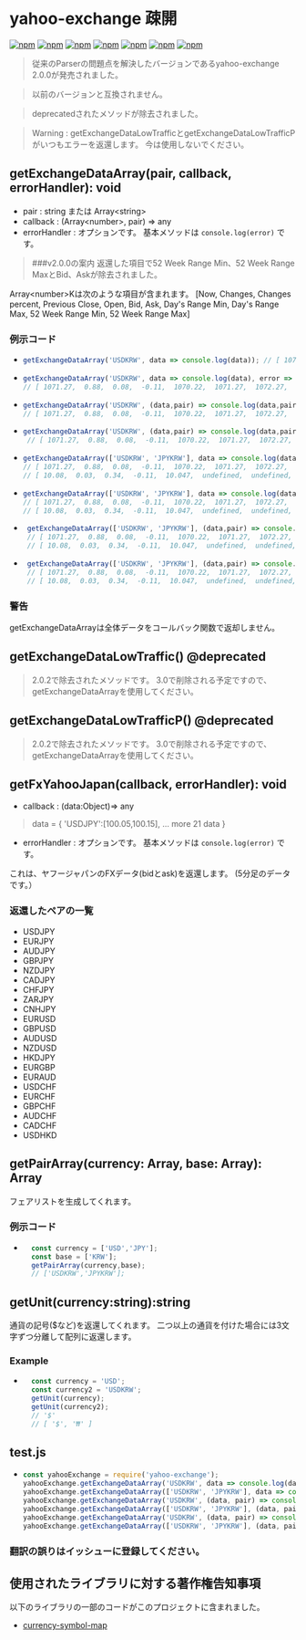 # yahoo-exchange 疎開

[![npm](https://img.shields.io/npm/v/yahoo-exchange.svg?style=flat-square)](https://www.npmjs.com/package/yahoo-exchange)
[![npm](https://img.shields.io/npm/dt/yahoo-exchange.svg?style=flat-square)](https://www.npmjs.com/package/yahoo-exchange)
[![npm](https://img.shields.io/npm/l/yahoo-exchange.svg?registry_uri=https%3A%2F%2Fregistry.npmjs.com&style=flat-square)](https://opensource.org/licenses/MIT)
[![npm](https://img.shields.io/badge/InternetExplorer-Not%20Support-red.svg?style=flat-square)](https://kangax.github.io/compat-table/es6/)
[![npm](https://img.shields.io/badge/Readme-English-lightgray.svg?style=flat-square)](https://github.com/Shin-JaeHeon/yahoo-exchange/blob/master/README.md)
[![npm](https://img.shields.io/badge/Readme-한국어-blue.svg?style=flat-square)](https://github.com/Shin-JaeHeon/yahoo-exchange/blob/master/README-KR.md)
[![npm](https://img.shields.io/badge/Readme-日本語-orange.svg?style=flat-square)](https://github.com/Shin-JaeHeon/yahoo-exchange/blob/master/README-JP.md)
> 従来のParserの問題点を解決したバージョンであるyahoo-exchange 2.0.0が発売されました。

> 以前のバージョンと互換されません。

> deprecatedされたメソッドが除去されました。

> Warning : getExchangeDataLowTrafficとgetExchangeDataLowTrafficPがいつもエラーを返還します。 今は使用しないでください。
## getExchangeDataArray(pair, callback, errorHandler): void
* pair : string または Array\<string\>
* callback : (Array\<number\>, pair) => any
* errorHandler : オプションです。 基本メソッドは ```console.log(error)``` です。 
>###v2.0.0の案内
>返還した項目で52 Week Range Min、52 Week Range MaxとBid、Askが除去されました。

Array\<number\>Kは次のような項目が含まれます。 [Now, Changes, Changes percent, Previous Close, Open, Bid, Ask, Day's Range Min, Day's Range Max, 52 Week Range Min, 52 Week Range Max]
### 例示コード
* ``` javascript
  getExchangeDataArray('USDKRW', data => console.log(data)); // [ 1071.27,  0.88,  0.08,  -0.11,  1070.22,  1071.27,  1072.27,  1069.13,  1072.45,  1055.21,  1158.36 ]
  ```
* ``` javascript
  getExchangeDataArray('USDKRW', data => console.log(data), error => console.log('[Error]' + error));
  // [ 1071.27,  0.88,  0.08,  -0.11,  1070.22,  1071.27,  1072.27,  1069.13,  1072.45,  1055.21,  1158.36 ] または [Error] error message
  ```
* ``` javascript
  getExchangeDataArray('USDKRW', (data,pair) => console.log(data,pair), error => console.log('[Error]' + error));
  // [ 1071.27,  0.88,  0.08,  -0.11,  1070.22,  1071.27,  1072.27,  1069.13,  1072.45,  1055.21,  1158.36 ] USDRKW または [Error] error message
  ```
* ``` javascript
  getExchangeDataArray('USDKRW', (data,pair) => console.log(data,pair), (error,pair) => console.log(`[Error:${pair}]${error}`));
   // [ 1071.27,  0.88,  0.08,  -0.11,  1070.22,  1071.27,  1072.27,  1069.13,  1072.45,  1055.21,  1158.36 ] USDKRW または [Error:USDKRW] error message
  ```
* ``` javascript
  getExchangeDataArray(['USDKRW', 'JPYKRW'], data => console.log(data));
  // [ 1071.27,  0.88,  0.08,  -0.11,  1070.22,  1071.27,  1072.27,  1069.13,  1072.45,  1055.21,  1158.36 ]
  // [ 10.08,  0.03,  0.34,  -0.11,  10.047,  undefined,  undefined,  10.08,  10.065,  10.0245,  10.0968 ]
  ```
* ``` javascript
  getExchangeDataArray(['USDKRW', 'JPYKRW'], data => console.log(data), error => console.log('[Error]' + error));
  // [ 1071.27,  0.88,  0.08,  -0.11,  1070.22,  1071.27,  1072.27,  1069.13,  1072.45,  1055.21,  1158.36 ] または [Error] error message
  // [ 10.08,  0.03,  0.34,  -0.11,  10.047,  undefined,  undefined,  10.08,  10.065,  10.0245,  10.0968 ] または [Error] error message
  ```
* ``` javascript
   getExchangeDataArray(['USDKRW', 'JPYKRW'], (data,pair) => console.log(data, pair)), error => console.log('[Error]' + error));
   // [ 1071.27,  0.88,  0.08,  -0.11,  1070.22,  1071.27,  1072.27,  1069.13,  1072.45,  1055.21,  1158.36 ] USDKRW または [Error] error message
   // [ 10.08,  0.03,  0.34,  -0.11,  10.047,  undefined,  undefined,  10.08,  10.065,  10.0245,  10.0968 ] JPYKRW または [Error] error message
  ```
* ``` javascript
   getExchangeDataArray(['USDKRW', 'JPYKRW'], (data,pair) => console.log(data, pair)), (error,pair) => console.log(`[Error:${pair}]${error}`));
   // [ 1071.27,  0.88,  0.08,  -0.11,  1070.22,  1071.27,  1072.27,  1069.13,  1072.45,  1055.21,  1158.36 ] USDKRW または [Error:USDKRW] error message
   // [ 10.08,  0.03,  0.34,  -0.11,  10.047,  undefined,  undefined,  10.08,  10.065,  10.0245,  10.0968 ] JPYKRW または [Error:JPYKRW] error message
  ```
### 警告
getExchangeDataArrayは全体データをコールバック関数で返却しません。

## getExchangeDataLowTraffic() @deprecated
> 2.0.2で除去されたメソッドです。 3.0で削除される予定ですので、getExchangeDataArrayを使用してください。
## getExchangeDataLowTrafficP() @deprecated
> 2.0.2で除去されたメソッドです。 3.0で削除される予定ですので、getExchangeDataArrayを使用してください。

## getFxYahooJapan(callback, errorHandler): void 

* callback : (data:Object)=> any
> data = { 'USDJPY':\[100.05,100.15\], ... more 21 data }

* errorHandler :  オプションです。 基本メソッドは ```console.log(error)``` です。 

これは、ヤフージャパンのFXデータ(bidとask)を返還します。 (5分足のデータです。）

### 返還したペアの一覧
* USDJPY
* EURJPY
* AUDJPY
* GBPJPY
* NZDJPY
* CADJPY
* CHFJPY
* ZARJPY
* CNHJPY
* EURUSD
* GBPUSD
* AUDUSD
* NZDUSD
* HKDJPY
* EURGBP
* EURAUD
* USDCHF
* EURCHF
* GBPCHF
* AUDCHF
* CADCHF
* USDHKD

## getPairArray(currency: Array<string>, base: Array<string>): Array<string>
フェアリストを生成してくれます。
### 例示コード
* ``` javascript
    const currency = ['USD','JPY'];
    const base = ['KRW'];
    getPairArray(currency,base);
    // ['USDKRW','JPYKRW'];
   ```
## getUnit(currency:string):string
通貨の記号($など)を返還してくれます。 二つ以上の通貨を付けた場合には3文字ずつ分離して配列に返還します。
### Example
* ``` javascript
    const currency = 'USD';
    const currency2 = 'USDKRW';
    getUnit(currency);
    getUnit(currency2);
    // '$'
    // [ '$', '₩' ]
  ```

## test.js
* ``` javascript
  const yahooExchange = require('yahoo-exchange');
  yahooExchange.getExchangeDataArray('USDKRW', data => console.log(data));
  yahooExchange.getExchangeDataArray(['USDKRW', 'JPYKRW'], data => console.log(data));
  yahooExchange.getExchangeDataArray('USDKRW', (data, pair) => console.log(data, pair));
  yahooExchange.getExchangeDataArray(['USDKRW', 'JPYKRW'], (data, pair) => console.log(data, pair));
  yahooExchange.getExchangeDataArray('USDKRW', (data, pair) => console.log(data, pair), (error, pair) => console.log(`[Error] ${pair}\n${error}`));
  yahooExchange.getExchangeDataArray(['USDKRW', 'JPYKRW'], (data, pair) => console.log(data, pair), (error, pair) => console.log(`[Error] ${pair}\n${error}`));

  ```
### 翻訳の誤りはイッシューに登録してください。

## 使用されたライブラリに対する著作権告知事項
以下のライブラリの一部のコードがこのプロジェクトに含まれました。
* [currency-symbol-map](https://github.com/bengourley/currency-symbol-map)